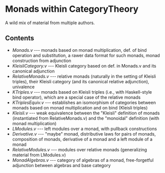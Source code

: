 Monads within CategoryTheory
============================

A wild mix of material from multiple authors.

## Contents

* *Monads.v* --- monads based on monad multiplication, def. of bind operation and substitution, a rawer data format for such monads, monad construction from adjunction
* *KleisliCategory.v* --- Kleisli category based on def. in Monads.v and its canonical adjunction
* *RelativeMonads.v* --- relative monads (naturally in the setting of Kleisli triples), their Kleisli category (and its canonical relative adjunction), univalence
* *KTriples.v* --- monads based on Kleisli triples (i.e., with Haskell-style bind operator), which are a special case of the relative monads
* *KTriplesEquiv.v* --- establishes an isomorphism of categories between monads based on monad multiplication and on bind (Kleisli triples)
* *Kleisli.v* --- weak equivalence between the "Kleisli" definition of monads (instantiated from RelativeMonads.v) and the "monoidal" definition (with monad multiplication)
* *LModules.v* --- left modules over a monad, with pullback constructions
* *Derivative.v* --- "maybe" monad, distributive laws for pairs of monads, composition of monads, derivative of a monad and a left module of a monad
* *RelativeModules.v* --- modules over relative monads (generalizing material from LModules.v)
* *MonadAlgebras.v* --- category of algebras of a monad, free-forgetful adjunction between algebras and base category
